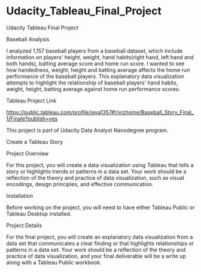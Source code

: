 # Udacity_Tableau_Final_Project
Udacity Tableau  Final Project

Baseball Analysis

I analyzed 1,157 baseball players from a baseball dataset, which include information on players' height,
weight, hand habits(right hand, left hand and both hands), batting average score and home run score.
I wanted to see how handedness, weight, height and batting average affects the home run performance of the 
baseball players.  This explanatory data visualization attempts to highlight the relationship of baseball players' hand habits, weight, height, batting average against home run performance scores. 

Tableau Project Link

https://public.tableau.com/profile/jaya1357#!/vizhome/Baseball_Story_Final_1/Finale?publish=yes

This project is part of Udacity Data Analyst Nanodegree program.

Create a Tableau Story

Project Overview

For this project, you will create a data visualization using Tableau that tells a story or highlights 
trends or patterns in a data set. Your work should be a reflection of the theory and practice of 
data visualization, such as visual encodings, design principles, and effective communication.

Installation

Before working on the project, you will need to have either Tableau Public or Tableau Desktop installed.

Project Details

For the final project, you will create an explanatory data visualization from a data set that communicates 
a clear finding or that highlights relationships or patterns in a data set. Your work should be a reflection
of the theory and practice of data visualization, and your final deliverable will be a write up along with a 
Tableau Public workbook.



